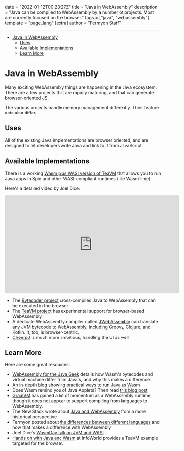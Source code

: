 date = "2022-01-12T00:23:27Z"
title = "Java in WebAssembly"
description = "Java can be compiled to WebAssembly by a number of projects. Most are currently focused on the browser."
tags = ["java", "webassembly"]
template = "page_lang"
[extra]
author = "Fermyon Staff"

---

- [Java in WebAssembly](#java-in-webassembly)
  - [Uses](#uses)
  - [Available Implementations](#available-implementations)
  - [Learn More](#learn-more)

# Java in WebAssembly

Many exciting WebAssembly things are happening in the Java ecosystem.
There are a few projects that are rapidly maturing, and that can generate browser-oriented JS.

The various projects handle memory management differently.
Their feature sets also differ.

## Uses

All of the existing Java implementations are browser oriented, and are designed to let developers write Java and link to it from JavaScript.

## Available Implementations

There is a working [Wasm plus WASI version of TeaVM](https://github.com/fermyon/teavm-wasi) that allows you to run Java apps in Spin and other WASI-compliant runtimes (like WasmTime).

Here's a detailed video by Joel Dice:
<iframe width="560" height="315" src="https://www.youtube.com/embed/MFruf7aqcbE?si=tAdqWPq1W7LqvT0p" title="YouTube video player" frameborder="0" allow="accelerometer; autoplay; clipboard-write; encrypted-media; gyroscope; picture-in-picture; web-share" allowfullscreen></iframe>

- The [Bytecoder project](https://mirkosertic.github.io/Bytecoder/) cross-compiles Java to WebAssembly that can be executed in the browser
- The [TeaVM project](https://teavm.org/) has experimental support for browser-based WebAssembly
- A dedicate WebAssembly compiler called [JWebAssembly](https://github.com/i-net-software/JWebAssembly) can translate any JVM bytecode to WebAssembly, including Groovy, Clojure, and Kotlin. It, too, is browser-centric.
- [CheerpJ](https://leaningtech.com/cheerpj/) is much more ambitious, handling the UI as well

## Learn More

Here are some great resources:

- [WebAssembly for the Java Geek](https://www.javaadvent.com/2022/12/webassembly-for-the-java-geek.html) details how Wasm's bytecodes and virtual machine differ from Java's, and why this makes a difference.
- An [in-depth blog](http://blog.dmitryalexandrov.net/webassembly-for-java-developers/) showing practical ways to run Java as Wasm
- Does Wasm remind you of Java Applets? Then read [this blog post](https://steveklabnik.com/writing/is-webassembly-the-return-of-java-applets-flash)
- [GraalVM](https://www.graalvm.org/reference-manual/wasm/) has gained a lot of momentum as a WebAssembly runtime, though it does not appear to support compiling from languages to WebAssembly.
- The New Stack wrote about [Java and WebAssembly](https://thenewstack.io/webassembly/javas-history-could-point-the-way-for-webassembly/) from a more historical perspective
- Fermyon posted about [the differences between different languages](https://www.fermyon.com/blog/complex-world-of-wasm-language-support) and how that makes a difference with WebAssembly
- Joel Dice's [WasmDay talk on JVM and WASI](https://youtu.be/MFruf7aqcbE?si=ZfvfuZIL6-JwFJMN)
- [Hands on with Java and Wasm](https://www.infoworld.com/article/3692456/hands-on-with-java-and-wasm.html) at InfoWorld provides a TeaVM example targeted for the browser.
